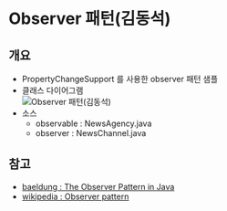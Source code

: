 # Observer 패턴(김동석)

## 개요

* PropertyChangeSupport 를 사용한 observer 패턴 샘플
* 클래스 다이어그램 <br/>
![Observer 패턴(김동석)](https://www.plantuml.com/plantuml/png/fLB1IWCn4BtdAq91sZsuU--XL5JemMgnNv1kfhlHJR8aiokB2WgzAOX7GJrxLF3YBzNjFvZMGhUo5S6vP9YyUNapBrsBp60c4teqic1oC7Hs-pARlBUc7rUVTm_bvCaZ91OSACWK2of1Zi3OzHB6cbj2K602ln75mBYxY15Jsmw2I62SZVnGos2KPC3jgP312SlP7bWHgG531ACi6Mlj4be-tvUJj_BcSVfwJRSuGsWr2XT-l-zptgJDNgyjPSFf5ShXnom4EZ0w1OF5RinK10V28YWmX8G9ivOUmfdTYK251JqdrCKwV9YbgJP8xVUvGEHQSCeuhoTkrPTf6YRUgjs0r3dyXy42phMtXcY4YgXokKSkgsFDsnKaoxcME8oXhoqUGmXgGR1YJDUU_Q5YFtTu2ZbwLRPeAU8FkYgBzlrE_Pf9LRRlNtGscLTlajxUQ7ON57TV_0i0 "Observer 패턴(김동석)")
* 소스
  * observable : NewsAgency.java
  * observer : NewsChannel.java

## 참고

* [baeldung : The Observer Pattern in Java](https://github.com/eugenp/tutorials/tree/master/patterns/design-patterns-behavioral/src/main/java/com/baeldung/observer)
* [wikipedia : Observer pattern](https://en.wikipedia.org/wiki/Observer_pattern)


